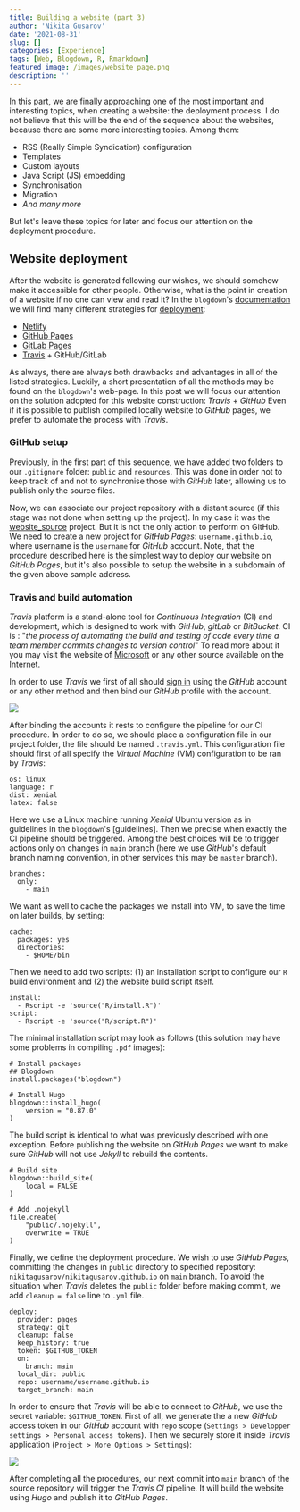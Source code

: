 ```yaml
---
title: Building a website (part 3)
author: 'Nikita Gusarov'
date: '2021-08-31'
slug: []
categories: [Experience]
tags: [Web, Blogdown, R, Rmarkdown]
featured_image: /images/website_page.png
description: ''
---
```


In this part, we are finally approaching one of the most important and interesting topics, when creating a website: the deployment process. 
I do not believe that this will be the end of the sequence about the websites, because there are some more interesting topics. 
Among them: 

* RSS (Really Simple Syndication) configuration
* Templates
* Custom layouts
* Java Script (JS) embedding
* Synchronisation
* Migration
* *And many more*

But let's leave these topics for later and focus our attention on the deployment procedure. 

## Website deployment

After the website is generated following our wishes, we should somehow make it accessible for other people. 
Otherwise, what is the point in creation of a website if no one can view and read it? 
In the `blogdown`'s [documentation](https://bookdown.org/yihui/blogdown/) we will find many different strategies for [deployment](https://bookdown.org/yihui/blogdown/deployment.html): 

* [Netlify](https://www.netlify.com/)
* [GitHub Pages](https://pages.github.com/)
* [GitLab Pages](https://docs.gitlab.com/ee/user/project/pages/)
* [Travis](https://app.travis-ci.com/) + GitHub/GitLab

As always, there are always both drawbacks and advantages in all of the listed strategies. 
Luckily, a short presentation of all the methods may be found on the `blogdown`'s web-page. 
In this post we will focus our attention on the solution adopted for this website construction: *Travis* + *GitHub*
Even if it is possible to publish compiled locally website to *GitHub* pages, we prefer to automate the process with *Travis*.

### GitHub setup

Previously, in the first part of this sequence, we have added two folders to our `.gitignore` folder: `public` and `resources`. 
This was done in order not to keep track of and not to synchronise those with *GitHub* later, allowing us to publish only the source files. 

Now, we can associate our project repository with a distant source (if this stage was not done when setting up the project). 
In my case it was the [website_source](https://github.com/nikitagusarov/website_source) project. 
But it is not the only action to perform on GitHub. 
We need to create a new project for *GitHub Pages*: `username.github.io`, where username is the `username` for *GitHub* account. 
Note, that the procedure described here is the simplest way to deploy our website on *GitHub Pages*, but it's also possible to setup the website in a subdomain of the given above sample address. 

### Travis and build automation

*Travis* platform is a stand-alone tool for *Continuous Integration* (CI) and development, which is designed to work with *GitHub*, *gitLab* or *BitBucket*. 
CI is
: "*the process of automating the build and testing of code every time a team member commits changes to version control*"
To read more about it you may visit the website of [Microsoft](https://docs.microsoft.com/en-us/devops/develop/what-is-continuous-integration) or any other source available on the Internet. 

In order to use *Travis* we first of all should [sign in](https://app.travis-ci.com/) using the *GitHub* account or any other method and then bind our *GitHub* profile with the account. 

![](/images/travis_signin.png)

After binding the accounts it rests to configure the pipeline for our CI procedure. 
In order to do so, we should place a configuration file in our project folder, the file should be named `.travis.yml`. 
This configuration file should first of all specify the *Virtual Machine* (VM) configuration to be ran by *Travis*:

```
os: linux
language: r
dist: xenial
latex: false
```

Here we use a Linux machine running *Xenial* Ubuntu version as in guidelines in the `blogdown`'s [guidelines]. 
Then we precise when exactly the CI pipeline should be triggered. 
Among the best choices will be to trigger actions only on changes in `main` branch (here we use *GitHub*'s default branch naming convention, in other services this may be `master` branch). 

```
branches:
  only:
    - main
```

We want as well to cache the packages we install into VM, to save the time on later builds, by setting:

```
cache:
  packages: yes
  directories:
    - $HOME/bin
```

Then we need to add two scripts: (1) an installation script to configure our `R` build environment and (2) the website build script itself. 

```
install:
  - Rscript -e 'source("R/install.R")'
script:
  - Rscript -e 'source("R/script.R")'
```

The minimal installation script may look as follows (this solution may have some problems in compiling `.pdf` images):

```
# Install packages
## Blogdown
install.packages("blogdown")

# Install Hugo
blogdown::install_hugo(
    version = "0.87.0"
)
```

The build script is identical to what was previously described with one exception. 
Before publishing the website on *GitHub Pages* we want to make sure *GitHub* will not use *Jekyll* to rebuild the contents. 

```
# Build site
blogdown::build_site(
    local = FALSE
)

# Add .nojekyll
file.create(
    "public/.nojekyll",
    overwrite = TRUE
)
```

Finally, we define the deployment procedure. 
We wish to use *GitHub Pages*, committing the changes in `public` directory to specified repository: `nikitagusarov/nikitagusarov.github.io` on `main` branch. 
To avoid the situation when *Travis* deletes the `public` folder before making commit, we add `cleanup = false` line to `.yml` file. 

```
deploy:
  provider: pages
  strategy: git
  cleanup: false
  keep_history: true
  token: $GITHUB_TOKEN
  on:
    branch: main
  local_dir: public
  repo: username/username.github.io
  target_branch: main
```

In order to ensure that *Travis* will be able to connect to *GitHub*, we use the secret variable: `$GITHUB_TOKEN`. 
First of all, we generate the a new *GitHub* access token in our *GitHub* account with `repo` scope (`Settings > Developper settings > Personal access tokens`). 
Then we securely store it inside *Travis* application (`Project > More Options > Settings`): 

![](/images/travis_token.png)

After completing all the procedures, our next commit into `main` branch of the source repository will trigger the *Travis CI* pipeline. 
It will build the website using *Hugo* and publish it to *GitHub Pages*. 
